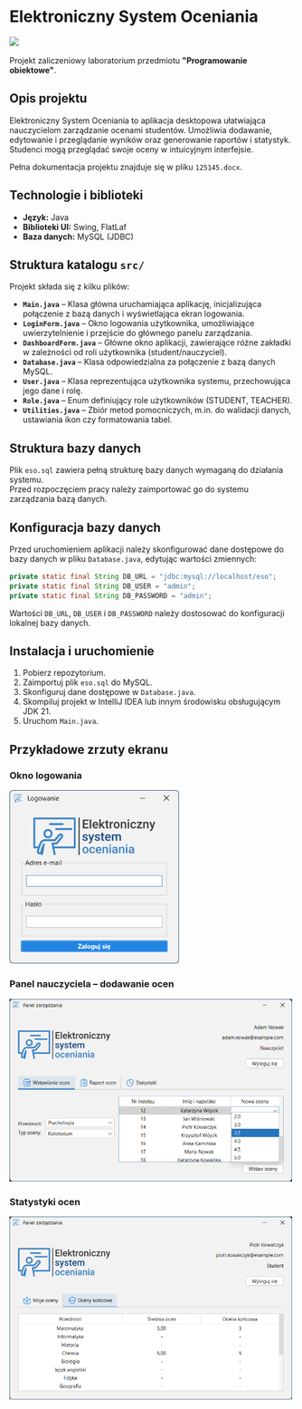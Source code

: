 # Elektroniczny System Oceniania

<img src="src/img/logo.svg" width="400px">

Projekt zaliczeniowy laboratorium przedmiotu **"Programowanie obiektowe"**.

## Opis projektu
Elektroniczny System Oceniania to aplikacja desktopowa ułatwiająca nauczycielom zarządzanie ocenami studentów. Umożliwia dodawanie, edytowanie i przeglądanie wyników oraz generowanie raportów i statystyk. Studenci mogą przeglądać swoje oceny w intuicyjnym interfejsie.

Pełna dokumentacja projektu znajduje się w pliku `125145.docx`.

## Technologie i biblioteki
- **Język:** Java  
- **Biblioteki UI:** Swing, FlatLaf  
- **Baza danych:** MySQL (JDBC)  

## Struktura katalogu `src/`
Projekt składa się z kilku plików:

- **`Main.java`** – Klasa główna uruchamiająca aplikację, inicjalizująca połączenie z bazą danych i wyświetlająca ekran logowania.  
- **`LoginForm.java`** – Okno logowania użytkownika, umożliwiające uwierzytelnienie i przejście do głównego panelu zarządzania.  
- **`DashboardForm.java`** – Główne okno aplikacji, zawierające różne zakładki w zależności od roli użytkownika (student/nauczyciel).  
- **`Database.java`** – Klasa odpowiedzialna za połączenie z bazą danych MySQL.  
- **`User.java`** – Klasa reprezentująca użytkownika systemu, przechowująca jego dane i rolę.  
- **`Role.java`** – Enum definiujący role użytkowników (STUDENT, TEACHER).  
- **`Utilities.java`** – Zbiór metod pomocniczych, m.in. do walidacji danych, ustawiania ikon czy formatowania tabel.  

## Struktura bazy danych
Plik `eso.sql` zawiera pełną strukturę bazy danych wymaganą do działania systemu.  
Przed rozpoczęciem pracy należy zaimportować go do systemu zarządzania bazą danych.  

## Konfiguracja bazy danych
Przed uruchomieniem aplikacji należy skonfigurować dane dostępowe do bazy danych w pliku `Database.java`, edytując wartości zmiennych:

```java
private static final String DB_URL = "jdbc:mysql://localhost/eso";
private static final String DB_USER = "admin";
private static final String DB_PASSWORD = "admin";
```

Wartości `DB_URL`, `DB_USER` i `DB_PASSWORD` należy dostosować do konfiguracji lokalnej bazy danych.

## Instalacja i uruchomienie
1. Pobierz repozytorium.  
2. Zaimportuj plik `eso.sql` do MySQL.  
3. Skonfiguruj dane dostępowe w `Database.java`.  
4. Skompiluj projekt w IntelliJ IDEA lub innym środowisku obsługującym JDK 21.  
5. Uruchom `Main.java`.  

## Przykładowe zrzuty ekranu

### Okno logowania
<img src="example/login.png" width="300px">

### Panel nauczyciela – dodawanie ocen
<img src="example/adding.png" width="500px">

### Statystyki ocen
<img src="example/stats.png" width="500px">
